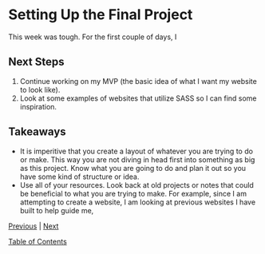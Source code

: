 # Setting Up the Final Project
This week was tough. For the first couple of days, I 

## Next Steps
1. Continue working on my MVP (the basic idea of what I want my website to look like).
2. Look at some examples of websites that utilize SASS so I can find some inspiration. 

## Takeaways
+ It is imperitive that you create a layout of whatever you are trying to do or make. This way you are not diving in head first into something as big as this project. Know what you are going to do and plan it out so you have some kind of structure or idea.
+ Use all of your resources. Look back at old projects or notes that could be beneficial to what you are trying to make. For example, since I am attempting to create a website, I am looking at previous websites I have built to help guide me, 




[Previous](../entries/entry05.md) |  [Next](../entries/entry07.md)

[Table of Contents](../README.md)